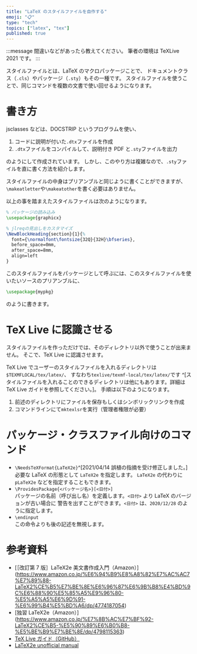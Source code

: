 ```yaml
---
title: "LaTeX のスタイルファイルを自作する"
emoji: "📋"
type: "tech"
topics: ["latex", "tex"]
published: true
---
```


:::message
間違いなどがあったら教えてください。
筆者の環境は TeXLive 2021 です。
:::

スタイルファイルとは、LaTeX のマクロパッケージことで、
ドキュメントクラス（`.cls`）やパッケージ（`.sty`）もその一種です。
スタイルファイルを使うことで、同じコマンドを複数の文書で使い回せるようになります。

# 書き方

jsclasses などは、DOCSTRIP というプログラムを使い、

1. コードに説明が付いた`.dtx`ファイルを作成
2. `.dtx`ファイルをコンパイルして、説明付き PDF と`.sty`ファイルを出力

のようにして作成されています。
しかし、このやり方は複雑なので、`.sty`ファイルを直に書く方法を紹介します。

スタイルファイルの中身はプリアンブルと同じように書くことができますが、
`\makeatletter`や`\makeatother`を書く必要はありません。

以上の事を踏まえたスタイルファイルは次のようになります。

```LaTeX
% パッケージの読み込み
\usepackage{graphicx}

% jlreqの見出しをカスタマイズ
\NewBlockHeading{section}{1}{%
  font={\normalfont\fontsize{32Q}{32H}\bfseries},
  before_space=0mm,
  after_space=8mm,
  align=left
}
```

このスタイルファイルをパッケージとして呼ぶには、このスタイルファイルを使いたいソースのプリアンブルに、

```LaTeX
\usepackage{mypkg}
```

のように書きます。

# TeX Live に認識させる

スタイルファイルを作っただけでは、そのディレクトリ以外で使うことが出来ません。
そこで、TeX Live に認識させます。

TeX Live でユーザーのスタイルファイルを入れるディレクトリは`$TEXMFLOCAL/tex/latex/`、
すなわち`texlive/texmf-local/tex/latex/`です
^[スタイルファイルを入れることのできるディレクトリは他にもあります。詳細は TeX Live ガイドを参照してください。]。
手順は以下のようになります。

1. 前述のディレクトリにファイルを保存もしくはシンボリックリンクを作成
2. コマンドラインにて`mktexlsr`を実行（管理者権限が必要）

# パッケージ・クラスファイル向けのコマンド

- `\NeedsTeXFormat{LaTeX2e}`^[2021/04/14 誤植の指摘を受け修正しました。]\
  必要な LaTeX の形態として `LaTeX2e` を指定します。
  `LaTeX2e` の代わりに `pLaTeX2e` などを指定することもできます。
- `\ProvidesPackage{<パッケージ名>}[<日付>]`\
  パッケージの名前（呼び出し名）を定義します。`<日付>` より LaTeX のバージョンが古い場合に
  警告を出すことができます。`<日付>` は、`2020/12/28` のように指定します。
- `\endinput`\
  この命令よりも後の記述を無視します。

# 参考資料

- [［改訂第 7 版］LaTeX2e 美文書作成入門（Amazon）]
  (https://www.amazon.co.jp/%E6%94%B9%E8%A8%82%E7%AC%AC7%E7%89%88-LaTeX2%CE%B5%E7%BE%8E%E6%96%87%E6%9B%B8%E4%BD%9C%E6%88%90%E5%85%A5%E9%96%80-%E5%A5%A5%E6%9D%91-%E6%99%B4%E5%BD%A6/dp/4774187054)
- [独習 LaTeX2e（Amazon）]
  (https://www.amazon.co.jp/%E7%8B%AC%E7%BF%92-LaTeX2%CE%B5-%E5%90%89%E6%B0%B8-%E5%BE%B9%E7%BE%8E/dp/4798115363)
- [TeX Live ガイド（GitHub）](https://github.com/wtsnjp/texlive-ja)
- [LaTeX2e unofficial manual](https://latexref.xyz/_005cendinput.html)
